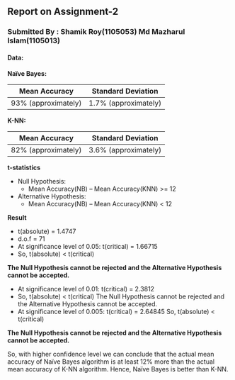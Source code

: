 ## Report on Assignment-2
### Submitted By : Shamik Roy(1105053) Md Mazharul Islam(1105013)

#### Data:
**Naïve Bayes:**

Mean Accuracy       | Standard Deviation  
------------------- | -----------------
93% (approximately) | 1.7% (approximately)

**K-NN:**

Mean Accuracy       | Standard Deviation  
------------------- | -----------------
82% (approximately) | 3.6% (approximately)

**t-statistics**

* Null Hypothesis: 
  * Mean Accuracy(NB) – Mean Accuracy(KNN) >= 12
* Alternative Hypothesis: 
  * Mean Accuracy(NB) – Mean Accuracy(KNN)  < 12

**Result**
  * t(absolute) = 1.4747 
  * d.o.f = 71
  * At significance level of 0.05: t(critical) = 1.66715
  * So, t(absolute) < t(critical)

**The Null Hypothesis cannot be rejected and the Alternative Hypothesis cannot be accepted.**
 * At significance level of 0.01: t(critical) = 2.3812 
 * So, t(absolute) < t(critical) The Null Hypothesis cannot be rejected and the Alternative Hypothesis cannot be accepted.
 * At significance level of 0.005: t(critical) = 2.64845 So, t(absolute) < t(critical)

**The Null Hypothesis cannot be rejected and the Alternative Hypothesis cannot be accepted.**


So, with higher confidence level we can conclude that the actual mean accuracy of Naïve Bayes algorithm is at least 12% more than the actual mean accuracy of
K-NN algorithm. Hence, Naïve Bayes is better than K-NN.

